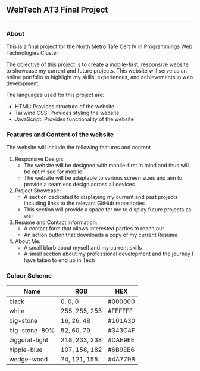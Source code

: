 ## WebTech AT3 Final Project
<hr>

### About
<p>This is a final project for the North Metro Tafe Cert IV in Programmings Web Technologies Cluster</p>

<p>The objective of this project is to create a mobile-first, responsive website to showcase my current and future 
projects. This website will serve as an online portfolio to highlight my skills, experiences, and achievements in 
web development.</p>
<p>The languages used for this project are:</p>
<ul>
    <li>HTML: Provides structure of the website</li>
    <li>Tailwind CSS: Provides styling the website</li>
    <li>JavaScript: Provides functionality of the website</li>
</ul>

### Features and Content of the website
<p>The website will include the following features and content</p>
<ol>
    <li>
        Responsive Design: 
        <ul>
            <li>The website will be designed with mobile-first in mind and thus will be optimised for
                mobile</li>
            <li>The website will be adaptable to various screen sizes and aim to provide a seamless design across
                all devices</li>
        </ul>
    </li>
    <li>
        Project Showcase:
        <ul>
            <li>A section dedicated to displaying my current and past projects including links to the relevant
                GitHub repositories</li>
            <li>This section will provide a space for me to display future projects as well</li>
        </ul>
    </li>
    <li>
        Resume and Contact information:
        <ul>
            <li>A contact form that allows interested parties to reach out</li>
            <li>An action button that downloads a copy of my current Resume</li>
        </ul>
    </li>
    <li>
        About Me:
        <ul>
            <li>A small blurb about myself and my current skills</li>
            <li>A small section about my professional development and the journey I have taken to end up in Tech</li>
        </ul>
    </li>
</ol>

### Colour Scheme

| Name           | RGB           | HEX     |
|----------------|---------------|---------|
| black          | 0, 0, 0       | #000000 |
| white          | 255, 255, 255 | #FFFFFF |
| big-stone      | 16, 26, 48    | #101A30 |
| big-stone-80%  | 52, 60, 79    | #343C4F |
| ziggurat-light | 218, 233, 238 | #DAE9EE |
| hippie-blue    | 107, 158, 182 | #6B9EB6 |
| wedge-wood     | 74, 121, 155  | #4A779B |


